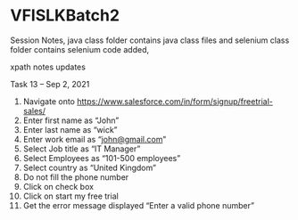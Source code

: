 # VFISLKBatch2

Session Notes, java class folder contains java class files and selenium class folder contains selenium code added,

xpath notes updates

Task 13 – Sep 2, 2021
1.	Navigate onto https://www.salesforce.com/in/form/signup/freetrial-sales/
2.	Enter first name as “John”
3.	Enter last name as “wick”
4.	Enter work email as “john@gmail.com”
5.	Select Job title as “IT Manager”
6.	Select Employees as “101-500 employees”
7.	Select country as “United Kingdom”
8.	Do not fill the phone number
9.	Click on check box 
10.	Click on start my free trial 
11. Get the error message displayed “Enter a valid phone number”



